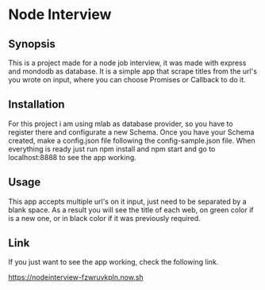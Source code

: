 # Node Interview


## Synopsis

This is a project made for a node job interview, it was made with express and mondodb as database.
  It is a simple app that scrape titles from the url's you wrote on input, where you can choose Promises or Callback to do it.


## Installation

For this project i am using mlab as database provider, so you have to register there and configurate a new Schema. Once you have your Schema created, make a config.json file following the config-sample.json file.
  When everything is ready just run npm install and npm start and go to localhost:8888 to see the app working.


## Usage

This app accepts multiple url's on it input, just need to be separated by a blank space. As a result you will see the title of each web, on green color if
is a new one, or in black color if it was previously required.

## Link

If you just want to see the app working, check the following link.

https://nodeinterview-fzwruvkpln.now.sh
